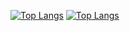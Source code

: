[![Top Langs](https://github-readme-stats.vercel.app/api/top-langs/?username=u-Kuro&hide_border=true&bg_color=0d1117&title_color=f0f6fc&text_color=f0f6fc&border_color=3d4443&layout=normal&langs_count=8&custom_title=‎Most+Used+Languages&size_weight=0.5&count_weight=0.5&card_width=280&border_radius=6&hide_progress=false)](https://github.com/u-Kuro) [![Top Langs](https://github-readme-stats.vercel.app/api/top-langs/?username=u-Kuro&hide_title=true&hide_border=true&bg_color=0d1117&title_color=0d1117&text_color=f0f6fc&border_color=3d4443&layout=pie&langs_count=10&custom_title=‎______________________________&size_weight=0.5&count_weight=0.5&card_width=310&border_radius=6&hide_progress=false)](https://github.com/u-Kuro)
